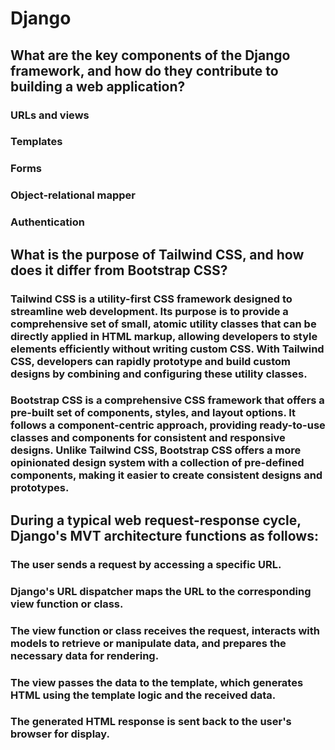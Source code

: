 # Django

## What are the key components of the Django framework, and how do they contribute to building a web application?
### URLs and views
### Templates
### Forms
### Object-relational mapper
### Authentication

## What is the purpose of Tailwind CSS, and how does it differ from Bootstrap CSS?
### Tailwind CSS is a utility-first CSS framework designed to streamline web development. Its purpose is to provide a comprehensive set of small, atomic utility classes that can be directly applied in HTML markup, allowing developers to style elements efficiently without writing custom CSS. With Tailwind CSS, developers can rapidly prototype and build custom designs by combining and configuring these utility classes. 

### Bootstrap CSS is a comprehensive CSS framework that offers a pre-built set of components, styles, and layout options. It follows a component-centric approach, providing ready-to-use classes and components for consistent and responsive designs. Unlike Tailwind CSS, Bootstrap CSS offers a more opinionated design system with a collection of pre-defined components, making it easier to create consistent designs and prototypes.


## During a typical web request-response cycle, Django's MVT architecture functions as follows:

### The user sends a request by accessing a specific URL.
### Django's URL dispatcher maps the URL to the corresponding view function or class.
### The view function or class receives the request, interacts with models to retrieve or manipulate data, and prepares the necessary data for rendering.
### The view passes the data to the template, which generates HTML using the template logic and the received data.
### The generated HTML response is sent back to the user's browser for display.